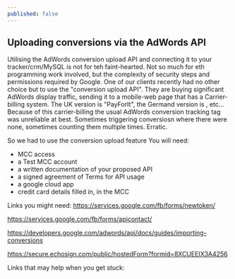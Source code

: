 ```yaml
---
published: false
---
```


## Uploading conversions via the AdWords API

Utilising the AdWords conversion upload API and connecting it to your tracker/crm/MySQL is not for teh faint-hearted. Not so much for eth programming work involved, but the complexity of security steps and permissions required by Google.
One of our clients recently had no other choice but to use the "conversion upload API". They are buying significant AdWords display traffic, sending it to a mobile-web page that has a Carrier-billing system. The UK version is "PayForIt", the Germand version is 
, etc...
Because of this carrier-billing the usual AdWords conversion tracking tag was unreliable at best. Sometimes triggering conversiosn where there were none, sometimes counting them multiple times. Erratic.

So we had to use the conversion upload feature
You will need:
+ MCC access
+ a Test MCC account
+ a written documentation of your proposed API
+ a signed agreement of Terms for API usage
+ a google cloud app
+ credit card details filled in, in the MCC

Links you might need:
https://services.google.com/fb/forms/newtoken/

https://services.google.com/fb/forms/apicontact/

https://developers.google.com/adwords/api/docs/guides/importing-conversions

https://secure.echosign.com/public/hostedForm?formid=8XCUEEIX3A4256

Links that may help when you get stuck:
